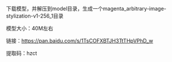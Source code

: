 下载模型，并解压到model目录，生成一个magenta_arbitrary-image-stylization-v1-256_1目录

模型大小：40M左右

链接：https://pan.baidu.com/s/1TsCOFXBTJH3TtTHpVPhD_w 

提取码：hzct 
